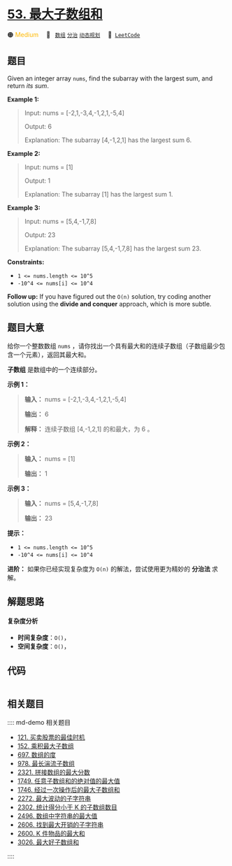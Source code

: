 # [53. 最大子数组和](https://leetcode.com/problems/maximum-subarray)

🟠 <font color=#ffb800>Medium</font>&emsp; 🔖&ensp; [`数组`](/leetcode/outline/tag/array.md) [`分治`](/leetcode/outline/tag/divide-and-conquer.md) [`动态规划`](/leetcode/outline/tag/dynamic-programming.md)&emsp; 🔗&ensp;[`LeetCode`](https://leetcode.com/problems/maximum-subarray)


## 题目

Given an integer array `nums`, find the subarray with the largest sum, and
return _its sum_.



**Example 1:**

> Input: nums = [-2,1,-3,4,-1,2,1,-5,4]
> 
> Output: 6
> 
> Explanation: The subarray [4,-1,2,1] has the largest sum 6.

**Example 2:**

> Input: nums = [1]
> 
> Output: 1
> 
> Explanation: The subarray [1] has the largest sum 1.

**Example 3:**

> Input: nums = [5,4,-1,7,8]
> 
> Output: 23
> 
> Explanation: The subarray [5,4,-1,7,8] has the largest sum 23.

**Constraints:**

  * `1 <= nums.length <= 10^5`
  * `-10^4 <= nums[i] <= 10^4`



**Follow up:** If you have figured out the `O(n)` solution, try coding another
solution using the **divide and conquer** approach, which is more subtle.


## 题目大意

给你一个整数数组 `nums` ，请你找出一个具有最大和的连续子数组（子数组最少包含一个元素），返回其最大和。

**子数组** 是数组中的一个连续部分。



**示例 1：**

> 
> 
> 
> 
> 
> **输入：** nums = [-2,1,-3,4,-1,2,1,-5,4]
> 
> **输出：** 6
> 
> **解释：** 连续子数组 [4,-1,2,1] 的和最大，为 6 。
> 
> 

**示例 2：**

> 
> 
> 
> 
> 
> **输入：** nums = [1]
> 
> **输出：** 1
> 
> 

**示例 3：**

> 
> 
> 
> 
> 
> **输入：** nums = [5,4,-1,7,8]
> 
> **输出：** 23
> 
> 



**提示：**

  * `1 <= nums.length <= 10^5`
  * `-10^4 <= nums[i] <= 10^4`



**进阶：** 如果你已经实现复杂度为 `O(n)` 的解法，尝试使用更为精妙的 **分治法** 求解。


## 解题思路

#### 复杂度分析

- **时间复杂度**：`O()`，
- **空间复杂度**：`O()`，

## 代码

```javascript

```

## 相关题目

:::: md-demo 相关题目
- [121. 买卖股票的最佳时机](./0121.md)
- [152. 乘积最大子数组](./0152.md)
- [697. 数组的度](https://leetcode.com/problems/degree-of-an-array)
- [978. 最长湍流子数组](https://leetcode.com/problems/longest-turbulent-subarray)
- [2321. 拼接数组的最大分数](https://leetcode.com/problems/maximum-score-of-spliced-array)
- [1749. 任意子数组和的绝对值的最大值](https://leetcode.com/problems/maximum-absolute-sum-of-any-subarray)
- [1746. 经过一次操作后的最大子数组和](https://leetcode.com/problems/maximum-subarray-sum-after-one-operation)
- [2272. 最大波动的子字符串](https://leetcode.com/problems/substring-with-largest-variance)
- [2302. 统计得分小于 K 的子数组数目](https://leetcode.com/problems/count-subarrays-with-score-less-than-k)
- [2496. 数组中字符串的最大值](https://leetcode.com/problems/maximum-value-of-a-string-in-an-array)
- [2606. 找到最大开销的子字符串](https://leetcode.com/problems/find-the-substring-with-maximum-cost)
- [2600. K 件物品的最大和](https://leetcode.com/problems/k-items-with-the-maximum-sum)
- [3026. 最大好子数组和](https://leetcode.com/problems/maximum-good-subarray-sum)

::::
